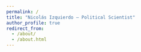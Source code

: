 ```yaml
---
permalink: /
title: "Nicolás Izquierdo – Political Scientist"
author_profile: true
redirect_from: 
  - /about/
  - /about.html
---
```

